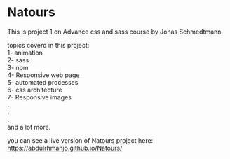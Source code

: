 # Natours

This is project 1 on Advance css and sass course by Jonas Schmedtmann.  

topics coverd in this project:  
1- animation  
2- sass   
3- npm  
4- Responsive web page  
5- automated processes  
6- css architecture  
7- Responsive images    
.   
.   
.   
and a lot more. 

you can see a live version of Natours project here: https://abdulrhmanjo.github.io/Natours/
